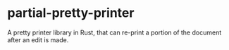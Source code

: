 # partial-pretty-printer
A pretty printer library in Rust, that can re-print a portion of the document after an edit is made.
